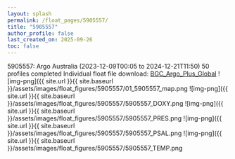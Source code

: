 ```yaml
---
layout: splash
permalink: /float_pages/5905557/
title: "5905557"
author_profile: false
last_created_on: 2025-09-26
toc: false
---
```

 
5905557: Argo Australia (2023-12-09T00:05 to 2024-12-21T11:50)
50 profiles completed
Individual float file download: [BGC_Argo_Plus_Global](https://ftp.soest.hawaii.edu/bgc_argo_plus/Individual_Floats/outliers_removed/5905557_Sprof_processed.nc)
![img-png]({{ site.url }}{{ site.baseurl }}/assets/images/float_figures/5905557/01_5905557_map.png
![img-png]({{ site.url }}{{ site.baseurl }}/assets/images/float_figures/5905557/5905557_DOXY.png
![img-png]({{ site.url }}{{ site.baseurl }}/assets/images/float_figures/5905557/5905557_PRES.png
![img-png]({{ site.url }}{{ site.baseurl }}/assets/images/float_figures/5905557/5905557_PSAL.png
![img-png]({{ site.url }}{{ site.baseurl }}/assets/images/float_figures/5905557/5905557_TEMP.png
